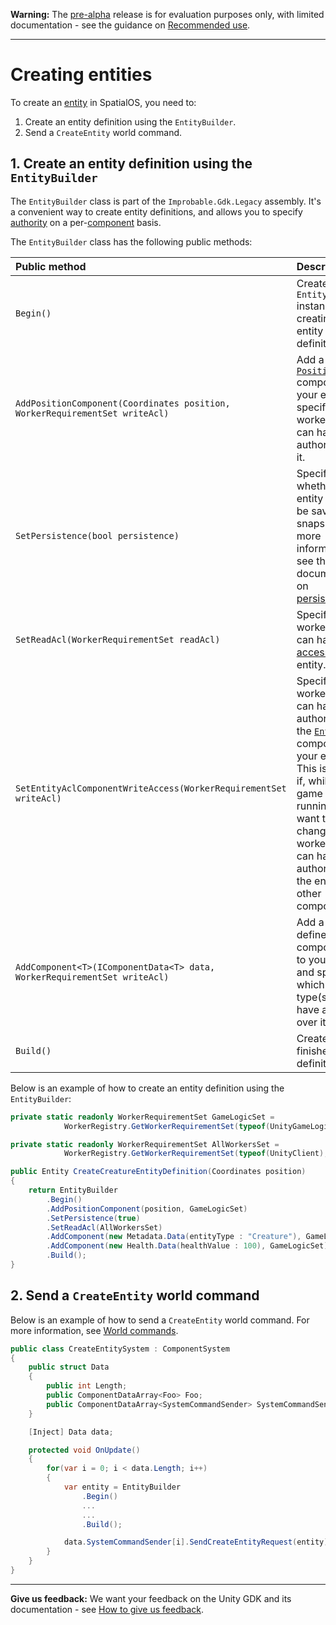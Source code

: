 **Warning:** The [pre-alpha](https://docs.improbable.io/reference/latest/shared/release-policy#maturity-stages) release is for evaluation purposes only, with limited documentation - see the guidance on [Recommended use](https://github.com/spatialos/UnityGDK#recommended-use).


-----

# Creating entities
To create an [entity](https://docs.improbable.io/reference/13.0/shared/glossary#entity) in SpatialOS, you need to:

1. Create an entity definition using the `EntityBuilder`.
2. Send a `CreateEntity` world command.

## 1. Create an entity definition using the `EntityBuilder`
The `EntityBuilder` class is part of the `Improbable.Gdk.Legacy` assembly. It's a convenient way to create entity definitions, and allows you to specify [authority]({{urlRoot}}/content/authority.md) on a per-[component](https://docs.improbable.io/reference/13.0/shared/glossary#component) basis.

The `EntityBuilder` class has the following public methods:

| Public method  | Description |
| :------------- | :------------- |
| `Begin()`  | Create a new `EntityBuilder` instance for creating an entity definition. |
| `AddPositionComponent(Coordinates position, WorkerRequirementSet writeAcl)`  | Add a [`Position`](https://docs.improbable.io/reference/13.0/shared/schema/standard-schema-library#position-required) component to your entity and specify which worker type(s) can have authority over it. |
| `SetPersistence(bool persistence)` | Specify whether your entity should be saved in snapshots. For more information, see the documentation on [persistence](https://docs.improbable.io/reference/13.0/shared/glossary#persistence). |
| `SetReadAcl(WorkerRequirementSet readAcl)` | Specify which worker type(s) can have [read access](https://docs.improbable.io/reference/13.0/shared/glossary#read-and-write-access-authority) to the entity. |
| `SetEntityAclComponentWriteAccess(WorkerRequirementSet writeAcl)` | Specify which worker type(s) can have authority over the [`EntityAcl`](https://docs.improbable.io/reference/13.0/shared/schema/standard-schema-library#entityacl-required) component of your entity. This is useful if, while the game is running, you want to change which worker type(s) can have authority over the entity's other components. |
| `AddComponent<T>(IComponentData<T> data, WorkerRequirementSet writeAcl)` | Add a user-defined component `T` to your entity and specify which worker type(s) can have authority over it. |
| `Build()` | Create a finished entity definition. |

Below is an example of how to create an entity definition using the `EntityBuilder`:
```csharp
private static readonly WorkerRequirementSet GameLogicSet =
            WorkerRegistry.GetWorkerRequirementSet(typeof(UnityGameLogic));

private static readonly WorkerRequirementSet AllWorkersSet =
            WorkerRegistry.GetWorkerRequirementSet(typeof(UnityClient), typeof(UnityGameLogic));

public Entity CreateCreatureEntityDefinition(Coordinates position)
{
    return EntityBuilder
        .Begin()
        .AddPositionComponent(position, GameLogicSet)
        .SetPersistence(true)
        .SetReadAcl(AllWorkersSet)
        .AddComponent(new Metadata.Data(entityType : "Creature"), GameLogicSet)
        .AddComponent(new Health.Data(healthValue : 100), GameLogicSet)
        .Build();
}
```

## 2. Send a `CreateEntity` world command
Below is an example of how to send a `CreateEntity` world command. For more information, see [World commands]({{urlRoot}}/content/commands.md#world-commands).

```csharp
public class CreateEntitySystem : ComponentSystem
{
    public struct Data
    {
        public int Length;
        public ComponentDataArray<Foo> Foo;
        public ComponentDataArray<SystemCommandSender> SystemCommandSender;
    }

    [Inject] Data data;

    protected void OnUpdate()
    {
        for(var i = 0; i < data.Length; i++)
        {
            var entity = EntityBuilder
                .Begin()
                ...
                ...
                .Build();

            data.SystemCommandSender[i].SendCreateEntityRequest(entity);
        }
    }
}
```

----
**Give us feedback:** We want your feedback on the Unity GDK and its documentation  - see [How to give us feedback](https://github.com/spatialos/UnityGDK#give-us-feedback).